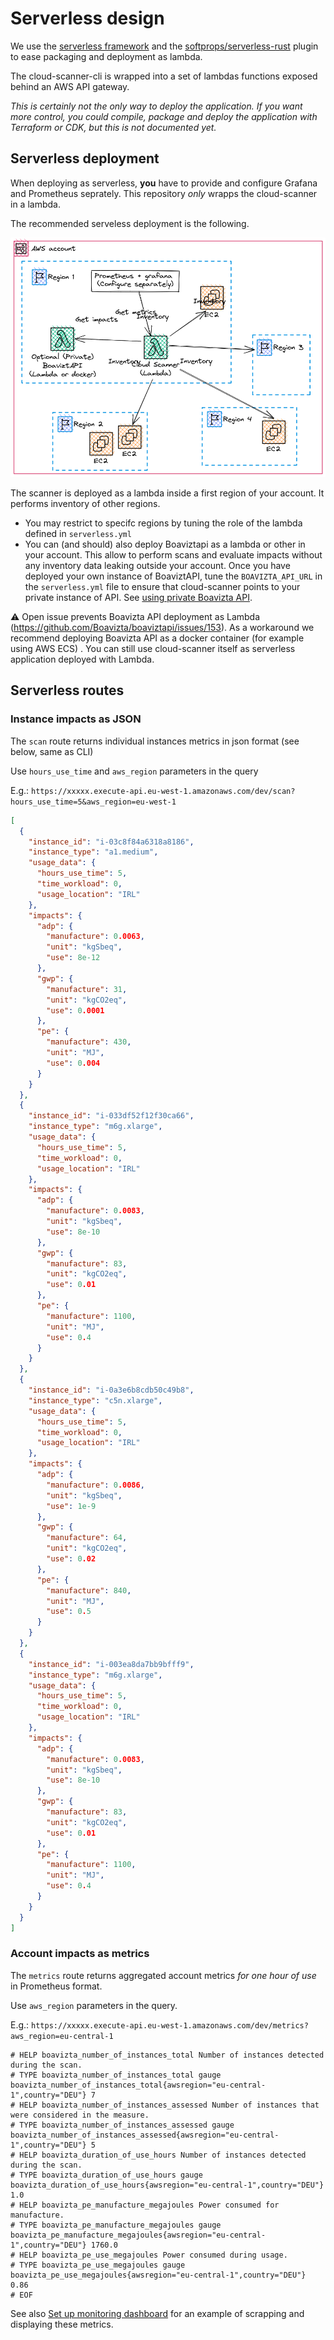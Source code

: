 # Serverless design

We use the [serverless framework](https://www.serverless.com/) and the [softprops/serverless-rust](https://github.com/softprops/serverless-rust) plugin to ease packaging and deployment as lambda.

The cloud-scanner-cli is wrapped into a set of lambdas functions exposed behind an AWS API gateway.

_This is certainly not the only way to deploy the application. If you want more control, you could compile, package and deploy the application with Terraform or CDK, but this is not documented yet._

## Serverless deployment

When deploying as serverless, **you** have to provide and configure Grafana and Prometheus seprately. This repository _only_ wrapps the cloud-scanner in a lambda.

The recommended serveless deployment is the following.

![Where to deploy the scanner as lambda](../images/cloud-scanner-lambda-deployment.excalidraw.png)

The scanner is deployed as a lambda inside a first region of your account. It performs inventory of other regions. 

- You may restrict to specifc regions by tuning the role of the lambda defined in `serverless.yml`
- You can (and should) also deploy Boaviztapi as a lambda or other in your account. This allow to perform scans and evaluate impacts without any inventory data leaking outside your account. Once you have deployed your own instance of BoaviztAPI, tune the `BOAVIZTA_API_URL` in the `serverless.yml` file to ensure that cloud-scanner points to your private instance of API. See  [using private Boavizta API](../tutorials/../how-to/using-private-boaviztapi.md).

⚠ Open issue prevents Boavizta API deployment as Lambda (https://github.com/Boavizta/boaviztapi/issues/153). As a workaround we recommend deploying Boavizta API as a docker container  (for example using AWS ECS) . You can still use cloud-scanner itself as serverless application deployed with Lambda.

## Serverless routes

### Instance impacts as JSON

The `scan` route returns individual instances metrics in json format (see below, same as CLI)

Use `hours_use_time` and `aws_region` parameters in the query

E.g.: `https://xxxxx.execute-api.eu-west-1.amazonaws.com/dev/scan?hours_use_time=5&aws_region=eu-west-1`

```json
[
  {
    "instance_id": "i-03c8f84a6318a8186",
    "instance_type": "a1.medium",
    "usage_data": {
      "hours_use_time": 5,
      "time_workload": 0,
      "usage_location": "IRL"
    },
    "impacts": {
      "adp": {
        "manufacture": 0.0063,
        "unit": "kgSbeq",
        "use": 8e-12
      },
      "gwp": {
        "manufacture": 31,
        "unit": "kgCO2eq",
        "use": 0.0001
      },
      "pe": {
        "manufacture": 430,
        "unit": "MJ",
        "use": 0.004
      }
    }
  },
  {
    "instance_id": "i-033df52f12f30ca66",
    "instance_type": "m6g.xlarge",
    "usage_data": {
      "hours_use_time": 5,
      "time_workload": 0,
      "usage_location": "IRL"
    },
    "impacts": {
      "adp": {
        "manufacture": 0.0083,
        "unit": "kgSbeq",
        "use": 8e-10
      },
      "gwp": {
        "manufacture": 83,
        "unit": "kgCO2eq",
        "use": 0.01
      },
      "pe": {
        "manufacture": 1100,
        "unit": "MJ",
        "use": 0.4
      }
    }
  },
  {
    "instance_id": "i-0a3e6b8cdb50c49b8",
    "instance_type": "c5n.xlarge",
    "usage_data": {
      "hours_use_time": 5,
      "time_workload": 0,
      "usage_location": "IRL"
    },
    "impacts": {
      "adp": {
        "manufacture": 0.0086,
        "unit": "kgSbeq",
        "use": 1e-9
      },
      "gwp": {
        "manufacture": 64,
        "unit": "kgCO2eq",
        "use": 0.02
      },
      "pe": {
        "manufacture": 840,
        "unit": "MJ",
        "use": 0.5
      }
    }
  },
  {
    "instance_id": "i-003ea8da7bb9bfff9",
    "instance_type": "m6g.xlarge",
    "usage_data": {
      "hours_use_time": 5,
      "time_workload": 0,
      "usage_location": "IRL"
    },
    "impacts": {
      "adp": {
        "manufacture": 0.0083,
        "unit": "kgSbeq",
        "use": 8e-10
      },
      "gwp": {
        "manufacture": 83,
        "unit": "kgCO2eq",
        "use": 0.01
      },
      "pe": {
        "manufacture": 1100,
        "unit": "MJ",
        "use": 0.4
      }
    }
  }
]
```

### Account impacts as metrics

The `metrics` route returns aggregated account metrics _for one hour of use_ in Prometheus format.

Use `aws_region` parameters in the query.

E.g.: `https://xxxxx.execute-api.eu-west-1.amazonaws.com/dev/metrics?aws_region=eu-central-1`

```text
# HELP boavizta_number_of_instances_total Number of instances detected during the scan.
# TYPE boavizta_number_of_instances_total gauge
boavizta_number_of_instances_total{awsregion="eu-central-1",country="DEU"} 7
# HELP boavizta_number_of_instances_assessed Number of instances that were considered in the measure.
# TYPE boavizta_number_of_instances_assessed gauge
boavizta_number_of_instances_assessed{awsregion="eu-central-1",country="DEU"} 5
# HELP boavizta_duration_of_use_hours Number of instances detected during the scan.
# TYPE boavizta_duration_of_use_hours gauge
boavizta_duration_of_use_hours{awsregion="eu-central-1",country="DEU"} 1.0
# HELP boavizta_pe_manufacture_megajoules Power consumed for manufacture.
# TYPE boavizta_pe_manufacture_megajoules gauge
boavizta_pe_manufacture_megajoules{awsregion="eu-central-1",country="DEU"} 1760.0
# HELP boavizta_pe_use_megajoules Power consumed during usage.
# TYPE boavizta_pe_use_megajoules gauge
boavizta_pe_use_megajoules{awsregion="eu-central-1",country="DEU"} 0.86
# EOF
```

See also [Set up monitoring dashboard](../how-to/set-up-dashboard.md) for an example of scrapping and displaying these metrics.
